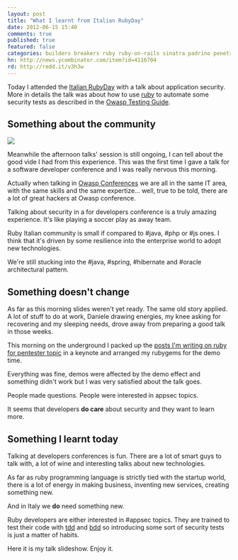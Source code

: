 ```yaml
---
layout: post
title: "What I learnt from Italian RubyDay"
date: 2012-06-15 15:40
comments: true
published: true
featured: false
categories: builders breakers ruby ruby-on-rails sinatra padrino penetration-test armoredcode simple-life talk rubyday rubyday-it owasp owasp-testing-guide
hn: http://news.ycombinator.com/item?id=4116704
rd: http://redd.it/v3h3w
---
```


Today I attended the [Italian RubyDay](http://rubyday.it) with a talk about application security.
More in details the talk was about how to use [ruby](http://ruby-lang.org/en)
to automate some security tests as described in the [Owasp Testing Guide](https://www.owasp.org/index.php/OWASP_Testing_Project).

<!-- more -->

## Something about the community

![]({{site.url}}/images/good-vibes.jpg)

Meanwhile the afternoon talks' session is still ongoing, I can tell about the
good vide I had from this experience.
This was the first time I gave a talk for a software developer conference and I
was really nervous this morning.

Actually when talking in [Owasp Conferences](http://www.owasp.org) we are all
in the same IT area, with the same skills and the same expertize... well, true
to be told, there are a lot of great hackers at Owasp conference.

Talking about security in a for developers conference is a truly amazing
experience. It's like playing a soccer play as away team.

Ruby Italian community is small if compared to #java, #php or #js ones. I think
that it's driven by some resilience into the enterprise world to adopt new
technologies.

We're still stucking into the #java, #spring, #hibernate and #oracle
architectural pattern.

## Something doesn't change

As far as this morning slides weren't yet ready. The same old story applied. A
lot of stuff to do at work, Daniele drawing energies, my knee asking for
recovering and my sleeping needs, drove away from preparing a good talk in
those weeks.

This morning on the underground I packed up the [posts I'm writing on ruby for pentester topic](http://armoredcode.com/blog/categories/pentest-with-ruby/) in
a keynote and arranged my rubygems for the demo time.

Everything was fine, demos were affected by the demo effect and something
didn't work but I was very satisfied about the talk goes.

People made questions. People were interested in appsec topics.

It seems that developers **do care** about security and they want to learn more.

## Something I learnt today

Talking at developers conferences is fun. There are a lot of smart guys to talk
with, a lot of wine and interesting talks about new technologies.

As far as ruby programming language is strictly tied with the startup world,
there is a lot of energy in making business, inventing new services, creating
something new.

And in Italy we **do** need something new.

Ruby developers are either interested in #appsec topics. They are trained to
test their code with
[tdd](http://en.wikipedia.org/wiki/Test-driven_development) and
[bdd](http://en.wikipedia.org/wiki/Behavior_Driven_Development) so introducing
some sort of security tests is just a matter of habits.

Here it is my talk slideshow. 
Enjoy it.

<script async class="speakerdeck-embed" data-id="4fdb3a1ca9c3e900220063ae" data-ratio="1.299492385786802" src="//speakerdeck.com/assets/embed.js"></script>


